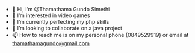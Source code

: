 - 👋 Hi, I’m @Thamathama Gundo Simethi
- 👀 I’m interested in video games
- 🌱 I’m currently perfecting my php skills
- 💞️ I’m looking to collaborate on a java project
- 📫 How to reach me is on my personal phone (0849529919) or email at thamathamagundo@gmail.com

<!---
ThamathamaGundo/ThamathamaGundo is a ✨ special ✨ repository because its `README.md` (this file) appears on your GitHub profile.
You can click the Preview link to take a look at your changes.
--->

